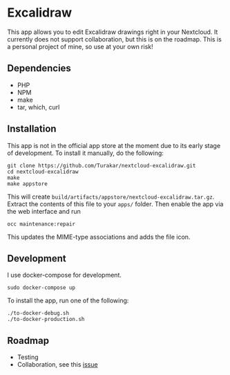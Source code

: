# Excalidraw
This app allows you to edit Excalidraw drawings right in your Nextcloud.
It currently does not support collaboration, but this is on the roadmap.
This is a personal project of mine, so use at your own risk!

## Dependencies
- PHP
- NPM
- make
- tar, which, curl

## Installation
This app is not in the official app store at the moment due to its early stage of development.
To install it manually, do the following:

```
git clone https://github.com/Turakar/nextcloud-excalidraw.git
cd nextcloud-excalidraw
make
make appstore
```

This will create `build/artifacts/appstore/nextcloud-excalidraw.tar.gz`.
Extract the contents of this file to your `apps/` folder.
Then enable the app via the web interface and run

```
occ maintenance:repair
```

This updates the MIME-type associations and adds the file icon.

## Development
I use docker-compose for development.

```
sudo docker-compose up
```

To install the app, run one of the following:

```
./to-docker-debug.sh
./to-docker-production.sh
```

## Roadmap
- Testing
- Collaboration, see this [issue](https://github.com/excalidraw/excalidraw-embed/issues/28)

